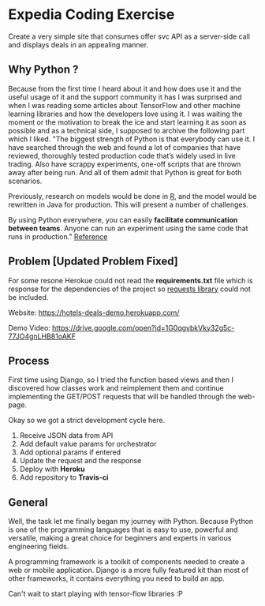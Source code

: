# Expedia Coding Exercise
Create a very simple site that consumes offer svc API as a server-side call and displays deals in an appealing manner.

## Why Python ?

Because from the first time I heard about it and how does use it and the useful usage of it and the support community it has I was surprised and when I was reading some articles about TensorFlow and other machine learning libraries and how the developers love using it. I was waiting the moment or the motivation to break the ice and start learning it as soon as possible and as a technical side, I supposed to archive the following part which I liked.
"The biggest strength of Python is that everybody can use it. I have searched through the web and found a lot of companies that have reviewed, thoroughly tested production code that’s widely used in live trading. Also have scrappy experiments, one-off scripts that are thrown away after being run. And all of them admit that Python is great for both scenarios.

Previously, research on models would be done in  [R](https://en.wikipedia.org/wiki/R_(programming_language)), and the model would be rewritten in Java for production. This will present a number of challenges.

By using Python everywhere, you can easily  **facilitate communication between teams**. Anyone can run an experiment using the same code that runs in production."
[Reference](https://www.ahl.com/ahl-tech-why-python)

## Problem [Updated Problem Fixed]

For some resone Herokue could not read the **requirements.txt** file which is response for the dependencies of the project so [requests library](https://github.com/requests/requests) could not be included.

Website: https://hotels-deals-demo.herokuapp.com/

Demo Video: https://drive.google.com/open?id=1G0qgvbkVky32g5c-77JO4gnLHB81oAKF

## Process

First time using Django, so I tried the function based views and then I discovered how classes work and reimplement them and continue implementing the GET/POST requests that will be handled through the web-page.

Okay so we got a strict development cycle here.
1. Receive JSON data from API
2. Add default value params for orchestrator
3. Add optional params if entered
4. Update the request and the response
5. Deploy with **Heroku**
6. Add repository to **Travis-ci**

## General

Well, the task let me finally began my journey with Python. Because Python is one of the programming languages that is easy to use, powerful and versatile, making a great choice for beginners and experts in various engineering fields.

A programming framework is a toolkit of components needed to create a web or mobile application. Django is a more fully featured kit than most of other frameworks, it contains everything you need to build an app.


Can't wait to start playing with tensor-flow libraries :P
